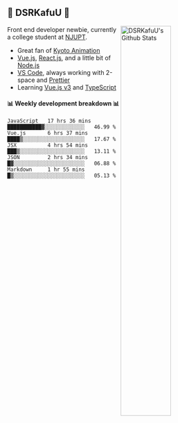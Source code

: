 ## 🍥 DSRKafuU 🍥

<img align="right" alt="DSRKafuU's Github Stats" width="48%" src="https://github-readme-stats.vercel.app/api?username=dsrkafuu&count_private=true&show_icons=true&title_color=7793cc&icon_color=7793cc&text_color=595858&bg_color=ffffff" />

Front end developer newbie, currently a college student at [NJUPT](https://www.njupt.edu.cn).

- Great fan of [Kyoto Animation](https://www.kyotoanimation.co.jp)
- [Vue.js](https://vuejs.org), [React.js](https://reactjs.org), and a little bit of [Node.js](https://nodejs.org)
- [VS Code](https://code.visualstudio.com), always working with 2-space and [Prettier](https://prettier.io)
- Learning [Vue.js v3](https://v3.vuejs.org) and [TypeScript](https://www.typescriptlang.org)

#### :bar_chart: Weekly development breakdown :bar_chart:

<!--START_SECTION:waka-->
```text
JavaScript   17 hrs 36 mins  ███████████▓░░░░░░░░░░░░░   46.99 % 
Vue.js       6 hrs 37 mins   ████▒░░░░░░░░░░░░░░░░░░░░   17.67 % 
JSX          4 hrs 54 mins   ███▒░░░░░░░░░░░░░░░░░░░░░   13.11 % 
JSON         2 hrs 34 mins   █▓░░░░░░░░░░░░░░░░░░░░░░░   06.88 % 
Markdown     1 hr 55 mins    █▒░░░░░░░░░░░░░░░░░░░░░░░   05.13 % 
```
<!--END_SECTION:waka-->
